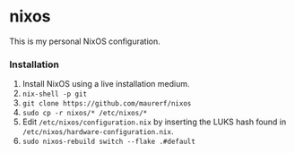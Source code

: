 # nixos
This is my personal NixOS configuration.

### Installation
1. Install NixOS using a live installation medium.
2. `nix-shell -p git`
3. `git clone https://github.com/maurerf/nixos`
4. `sudo cp -r nixos/* /etc/nixos/*`
5. Edit `/etc/nixos/configuration.nix` by inserting the LUKS hash found in `/etc/nixos/hardware-configuration.nix`.
6. `sudo nixos-rebuild switch --flake .#default`
